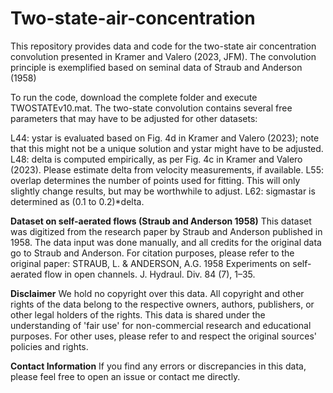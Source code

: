 # Two-state-air-concentration
This repository provides data and code for the two-state air concentration convolution presented in Kramer and Valero (2023, JFM). The convolution principle is exemplified based on seminal data of Straub and Anderson (1958)

To run the code, download the complete folder and execute TWOSTATEv10.mat. The two-state convolution contains several free parameters that may have to be adjusted for other datasets:

L44: ystar is evaluated based on Fig. 4d in Kramer and Valero (2023); note that this might not be a unique solution and ystar might have to be adjusted.
L48: delta is computed empirically, as per Fig. 4c in Kramer and Valero (2023). Please estimate delta from velocity measurements, if available.
L55: overlap determines the number of points used for fitting. This will only slightly change results, but may be worthwhile to adjust.
L62: sigmastar is determined as (0.1 to 0.2)*delta.


**Dataset on self-aerated flows (Straub and Anderson 1958)**
This dataset was digitized from the research paper by Straub and Anderson published in 1958. The data input was done manually, and all credits for the original data go to Straub and Anderson.
For citation purposes, please refer to the original paper:
STRAUB, L. & ANDERSON, A.G. 1958 Experiments on self-aerated flow in open channels. J. Hydraul. Div. 84 (7), 1–35.

**Disclaimer**
We hold no copyright over this data. All copyright and other rights of the data belong to the respective owners, authors, publishers, or other legal holders of the rights. This data is shared under the understanding of 'fair use' for non-commercial research and educational purposes. For other uses, please refer to and respect the original sources' policies and rights.

**Contact Information**
If you find any errors or discrepancies in this data, please feel free to open an issue or contact me directly.
